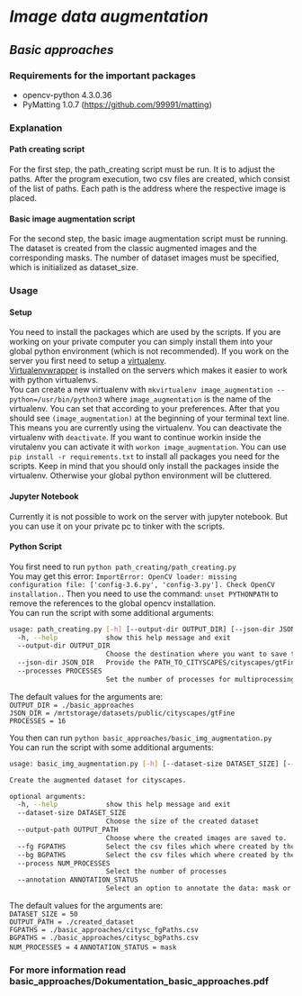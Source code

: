 # *Image data augmentation*

## *Basic approaches*

### Requirements for the important packages
- opencv-python 4.3.0.36
- PyMatting 1.0.7 (https://github.com/99991/matting)

### Explanation
#### Path creating script
For the first step, the path_creating script must be run. 
It is to adjust the paths.
After the program execution, two csv files are created, which consist of the list of paths. 
Each path is the address where the respective image is placed.

#### Basic image augmentation script
For the second step, the basic image augmentation script must be running.
The dataset is created from the classic augmented images and the corresponding masks. 
The number of dataset images must be specified, which is initialized as dataset_size. 

### Usage
#### Setup
You need to install the packages which are used by the scripts. If you are working on your private computer you can simply install them into your global python environment (which is not recommended).
If you work on the server you first need to setup a [virtualenv](https://docs.python.org/3/library/venv.html).  
[Virtualenvwrapper](https://virtualenvwrapper.readthedocs.io/en/latest/) is installed on the servers which makes it easier to work with python virtualenvs.  
You can create a new virtualenv with `mkvirtualenv image_augmentation --python=/usr/bin/python3` where `image_augmentation` is the name of the virtualenv. You can set that according to your preferences.
After that you should see `(image_augmentation)` at the beginning of your terminal text line. This means you are currently using the virtualenv. You can deactivate the virtualenv with `deactivate`. 
If you want to continue workin inside the virutalenv you can activate it with `workon image_augmentation`. 
You can use `pip install -r requirements.txt` to install all packages you need for the scripts. Keep in mind that you should only install the packages inside the virtualenv. Otherwise your global python environment will be cluttered.

#### Jupyter Notebook
Currently it is not possible to work on the server with jupyter notebook. But you can use it on your private pc to tinker with the scripts.

#### Python Script
You first need to run `python path_creating/path_creating.py`  
You may get this error: `ImportError: OpenCV loader: missing configuration file: ['config-3.6.py', 'config-3.py']. Check OpenCV installation.`. 
Then you need to use the command: `unset PYTHONPATH` to remove the references to the global opencv installation.  
You can run the script with some additional arguments:  
```bash
usage: path_creating.py [-h] [--output-dir OUTPUT_DIR] [--json-dir JSON_DIR] [--processes PROCESSES]
  -h, --help            show this help message and exit
  --output-dir OUTPUT_DIR
                        Choose the destination where you want to save the output csv to
  --json-dir JSON_DIR   Provide the PATH_TO_CITYSCAPES/cityscapes/gtFine
  --processes PROCESSES
                        Set the number of processes for multiprocessing
```
The default values for the arguments are:  
`OUTPUT_DIR = ./basic_approaches`  
`JSON_DIR = /mrtstorage/datasets/public/cityscapes/gtFine`  
`PROCESSES = 16`   

You then can run `python basic_approaches/basic_img_augmentation.py`    
You can run the script with some additional arguments:   
```bash
usage: basic_img_augmentation.py [-h] [--dataset-size DATASET_SIZE] [--output-path OUTPUT_PATH] [--fg FGPATHS] [--bg BGPATHS] [--process NUM_PROCESSES]

Create the augmented dataset for cityscapes.

optional arguments:
  -h, --help            show this help message and exit
  --dataset-size DATASET_SIZE
                        Choose the size of the created dataset
  --output-path OUTPUT_PATH
                        Choose where the created images are saved to.
  --fg FGPATHS          Select the csv files which where created by the path_creating script
  --bg BGPATHS          Select the csv files which where created by the path_creating script
  --process NUM_PROCESSES
                        Select the number of processes
  --annotation ANNOTATION_STATUS
                        Select an option to annotate the data: mask or polygon

```
The default values for the arguments are:  
`DATASET_SIZE = 50`  
`OUTPUT_PATH = ./created_dataset`  
`FGPATHS = ./basic_approaches/citysc_fgPaths.csv`  
`BGPATHS = ./basic_approaches/citysc_bgPaths.csv`  
`NUM_PROCESSES = 4` 
`ANNOTATION_STATUS = mask` 


### For more information read basic_approaches/Dokumentation_basic_approaches.pdf
